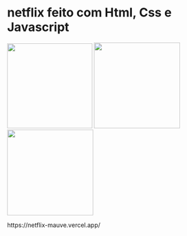 # netflix feito com Html, Css e Javascript
<p>
<img src="https://beatrizoliveiraferreira.github.io/netflix/img/anne_com_e2.jpg" width= 198/> 
<img src="https://beatrizoliveiraferreira.github.io/netflix/img/ashely_garcia2.jpg" width= 200/>
<img src="https://beatrizoliveiraferreira.github.io/netflix/img/cambito_da_rainha.jpg" width= 200/>
</p>
https://netflix-mauve.vercel.app/

